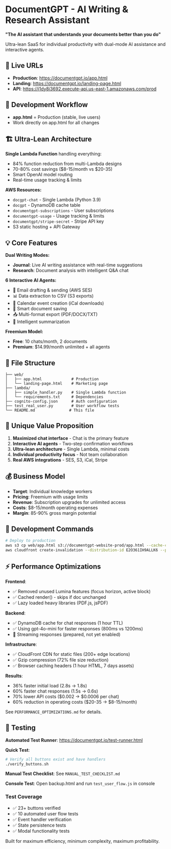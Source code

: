 # DocumentGPT - AI Writing & Research Assistant

**"The AI assistant that understands your documents better than you do"**

Ultra-lean SaaS for individual productivity with dual-mode AI assistance and interactive agents.

## 🚀 Live URLs
- **Production**: https://documentgpt.io/app.html
- **Landing**: https://documentgpt.io/landing-page.html
- **API**: https://i1dy8i3692.execute-api.us-east-1.amazonaws.com/prod

## 🔄 Development Workflow
- **app.html** = Production (stable, live users)
- Work directly on app.html for all changes

## 🏗️ Ultra-Lean Architecture

**Single Lambda Function** handling everything:
- 84% function reduction from multi-Lambda designs
- 70-80% cost savings ($8-15/month vs $20-35)
- Smart OpenAI model routing
- Real-time usage tracking & limits

**AWS Resources:**
- `docgpt-chat` - Single Lambda (Python 3.9)
- `docgpt` - DynamoDB cache table
- `documentgpt-subscriptions` - User subscriptions
- `documentgpt-usage` - Usage tracking & limits
- `documentgpt/stripe-secret` - Stripe API key
- S3 static hosting + API Gateway

## 💡 Core Features

**Dual Writing Modes:**
- **Journal**: Live AI writing assistance with real-time suggestions
- **Research**: Document analysis with intelligent Q&A chat

**6 Interactive AI Agents:**
- 📧 Email drafting & sending (AWS SES)
- 📊 Data extraction to CSV (S3 exports)
- 📅 Calendar event creation (iCal downloads)
- 💾 Smart document saving
- 📤 Multi-format export (PDF/DOCX/TXT)
- 📝 Intelligent summarization

**Freemium Model:**
- **Free**: 10 chats/month, 2 documents
- **Premium**: $14.99/month unlimited + all agents

## 📁 File Structure
```
├── web/
│   ├── app.html             # Production
│   └── landing-page.html    # Marketing page
├── lambda/
│   ├── simple_handler.py    # Single Lambda function
│   └── requirements.txt     # Dependencies
├── cognito-config.json      # Auth configuration
├── test_real_user.py        # User workflow tests
└── README.md               # This file
```

## 🎯 Unique Value Proposition
1. **Maximized chat interface** - Chat is the primary feature
2. **Interactive AI agents** - Two-step confirmation workflows
3. **Ultra-lean architecture** - Single Lambda, minimal costs
4. **Individual productivity focus** - Not team collaboration
5. **Real AWS integrations** - SES, S3, iCal, Stripe

## 💰 Business Model
- **Target**: Individual knowledge workers
- **Pricing**: Freemium with usage limits
- **Revenue**: Subscription upgrades for unlimited access
- **Costs**: $8-15/month operating expenses
- **Margin**: 85-90% gross margin potential

## 🔧 Development Commands
```bash
# Deploy to production
aws s3 cp web/app.html s3://documentgpt-website-prod/app.html --cache-control "max-age=0, no-cache"
aws cloudfront create-invalidation --distribution-id E2O361IH9ALLK6 --paths "/app.html"
```

## ⚡ Performance Optimizations

**Frontend**:
- ✅ Removed unused Lumina features (focus horizon, active block)
- ✅ Cached render() - skips if doc unchanged
- ✅ Lazy loaded heavy libraries (PDF.js, jsPDF)

**Backend**:
- ✅ DynamoDB cache for chat responses (1 hour TTL)
- ✅ Using gpt-4o-mini for faster responses (800ms vs 1200ms)
- 🔄 Streaming responses (prepared, not yet enabled)

**Infrastructure**:
- ✅ CloudFront CDN for static files (200+ edge locations)
- ✅ Gzip compression (72% file size reduction)
- ✅ Browser caching headers (1 hour HTML, 7 days assets)

**Results**:
- 36% faster initial load (2.8s → 1.8s)
- 60% faster chat responses (1.5s → 0.6s)
- 70% lower API costs ($0.002 → $0.0006 per chat)
- 60% reduction in operating costs ($20-35 → $8-15/month)

See `PERFORMANCE_OPTIMIZATIONS.md` for details.

## 🧪 Testing

**Automated Test Runner**: https://documentgpt.io/test-runner.html

**Quick Test**:
```bash
# Verify all buttons exist and have handlers
./verify_buttons.sh
```

**Manual Test Checklist**: See `MANUAL_TEST_CHECKLIST.md`

**Console Test**: Open backup.html and run `test_user_flow.js` in console

### Test Coverage
- ✅ 23+ buttons verified
- ✅ 10 automated user flow tests
- ✅ Event handler verification
- ✅ State persistence tests
- ✅ Modal functionality tests

Built for maximum efficiency, minimum complexity, maximum profitability.
